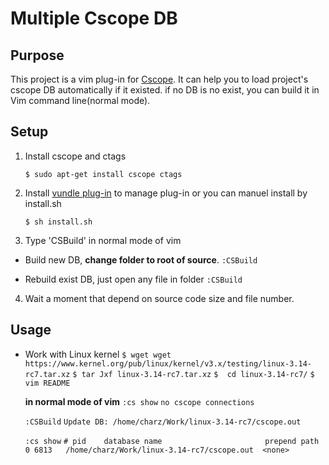 Multiple Cscope DB 
====================================

Purpose
-----------------
This project is a vim plug-in for [Cscope][1]. It can help you to load project's cscope DB automatically if it existed. if no DB is no exist, you can build it in Vim command line(normal mode).


Setup 
------------------
1. Install cscope and ctags
        
    `$ sudo apt-get install cscope ctags`

2. Install [vundle plug-in][2] to manage plug-in or you can manuel install by install.sh

    `$ sh install.sh`

3. Type 'CSBuild' in normal mode of vim

 - Build new DB, **change folder to root of source**.
        `:CSBuild`

 - Rebuild exist DB, just open any file in folder
        `:CSBuild`

4. Wait a moment that depend on source code size and file number.

Usage
------------------
 - Work with Linux kernel
    `$ wget wget https://www.kernel.org/pub/linux/kernel/v3.x/testing/linux-3.14-rc7.tar.xz`
    `$ tar Jxf linux-3.14-rc7.tar.xz`
    `$  cd linux-3.14-rc7/`
    `$ vim README`
    
    **in normal mode of vim**
    `:cs show`
    `no cscope connections`

    `:CSBuild`
    `Update DB: /home/charz/Work/linux-3.14-rc7/cscope.out`
    
    `:cs show`
    `# pid    database name                       prepend path`
    `0 6813   /home/charz/Work/linux-3.14-rc7/cscope.out  <none>`
    


  [1]: http://cscope.sourceforge.net/
  [2]: https://github.com/gmarik/Vundle.vim


